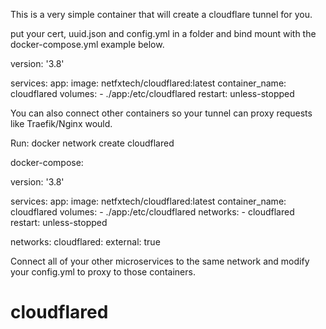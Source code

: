 This is a very simple container that will create a cloudflare tunnel for you.

put your cert, uuid.json and config.yml in a folder and bind mount with the docker-compose.yml example below.


version: '3.8'

services:
  app:
    image: netfxtech/cloudflared:latest
    container_name: cloudflared
    volumes:
      - ./app:/etc/cloudflared
    restart: unless-stopped



You can also connect other containers so your tunnel can proxy requests like Traefik/Nginx would.

Run:
docker network create cloudflared

docker-compose:

version: '3.8'

services:
  app:
    image: netfxtech/cloudflared:latest
    container_name: cloudflared
    volumes:
      - ./app:/etc/cloudflared
    networks:
      - cloudflared
    restart: unless-stopped

networks:
  cloudflared:
    external: true



Connect all of your other microservices to the same network and modify your config.yml to proxy to those containers.

# cloudflared